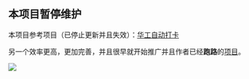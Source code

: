 ## 本项目暂停维护
本项目参考项目（已停止更新并且失效）：[华工自动打卡](https://github.com/Saujyun/AutoAction)

另一个效率更高，更加完善，并且很早就开始推广并且作者已经**跑路**的[项目](https://github.com/kirainmoe/auto-daily-health-report)。

![](http://image.dbbqb.com/202011181805/254e72ed98e223b9e14453e4ffd01e73/ZZpL3)

